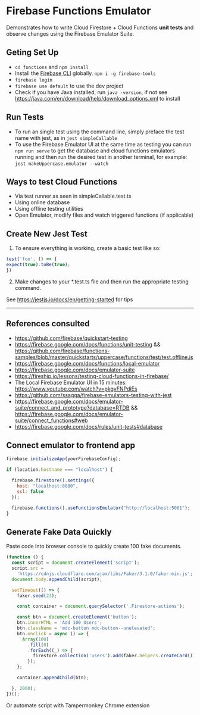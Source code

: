 # Firebase Functions Emulator

Demonstrates how to write Cloud Firestore + Cloud Functions **unit tests** and observe changes using the Firebase Emulator Suite.

## Geting Set Up

- `cd functions` and `npm install`
- Install the [Firebase CLI](https://firebase.google.com/docs/cli) globally. `npm i -g firebase-tools`
- `firebase login`
- `firebase use default` to use the dev project
- Check if you have Java installed, run `java -version`, if not see https://java.com/en/download/help/download_options.xml to install

## Run Tests

- To run an single test using the command line, simply preface the test name with jest, as in `jest simpleCallable`
- To use the Firebase Emulator UI at the same time as testing you can run `npm run serve` to get the database and cloud functions emulators running and then run the desired test in another terminal, for example: `jest makeUppercase.emulator --watch`

## Ways to test Cloud Functions

- Via test runner as seen in simpleCallable.test.ts
- Using online database
- Using offline testing utilities
- Open Emulator, modify files and watch triggered functions (if applicable)

## Create New Jest Test

1. To ensure everything is working, create a basic test like so:
```js
test('foo', () => {
expect(true).toBe(true);
})
```
2. Make changes to your \*.test.ts file and then run the appropriate testing command.

See https://jestjs.io/docs/en/getting-started for tips

---

## References consulted

- https://github.com/firebase/quickstart-testing
- https://firebase.google.com/docs/functions/unit-testing && https://github.com/firebase/functions-samples/blob/master/quickstarts/uppercase/functions/test/test.offline.js
- https://firebase.google.com/docs/functions/local-emulator
- https://firebase.google.com/docs/emulator-suite
- https://fireship.io/lessons/testing-cloud-functions-in-firebase/
- The Local Firebase Emulator UI in 15 minutes: https://www.youtube.com/watch?v=pkgvFNPdiEs
- https://github.com/ssagga/firebase-emulators-testing-with-jest
- https://firebase.google.com/docs/emulator-suite/connect_and_prototype?database=RTDB && https://firebase.google.com/docs/emulator-suite/connect_functions#web
- https://firebase.google.com/docs/rules/unit-tests#database

## Connect emulator to frontend app

```js
firebase.initializeApp(yourFirebaseConfig);

if (location.hostname === "localhost") {

  firebase.firestore().settings({
    host: "localhost:8080",
    ssl: false
  });

  firebase.functions().useFunctionsEmulator("http://localhost:5001");
}
```

## Generate Fake Data Quickly

Paste code into browser console to quickly create 100 fake documents.

```js
(function () {
  const script = document.createElement('script');
  script.src =
    'https://cdnjs.cloudflare.com/ajax/libs/Faker/3.1.0/faker.min.js';
  document.body.appendChild(script);

  setTimeout(() => {
    faker.seed(23);

    const container = document.querySelector('.Firestore-actions');

    const btn = document.createElement('button');
    btn.innerHTML = 'Add 100 Users';
    btn.className = 'mdc-button mdc-button--unelevated';
    btn.onclick = async () => {
      Array(100)
        .fill(0)
        .forEach((_) => {
          firestore.collection('users').add(faker.helpers.createCard());
        });
    };

    container.appendChild(btn);

  }, 2000);
})();
```

Or automate script with Tampermonkey Chrome extension
